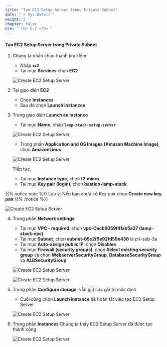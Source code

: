 ```yaml
---
title: "Tạo EC2 Setup Server trong Private Subnet"
date: "`r Sys.Date()`"
weight: 2
chapter: false
pre: " <b> 5.2 </b> "
---
```


#### Tạo EC2 Setup Server trong Private Subnet

1. Chúng ta nhấn chọn thanh tìm kiếm

   - Nhập **`ec2`**
   - Tại mục **Services** chọn **EC2**

   ![Create EC2 Setup Server](/images/5-SetupEc2ServerAndEFS/5.2-CreateEC2SetupServer/0001-createec2setupserver.png?featherlight=false&width=90pc)

2. Tại giao diện **EC2**

   - Chọn **Instances**
   - Sau đó chọn **Launch instances**

3. Trong giao diện **Launch an instance**

   - Tại mục **Name**, nhập **`lamp-stack-setup-server`**

   ![Create EC2 Setup Server](/images/5-SetupEc2ServerAndEFS/5.2-CreateEC2SetupServer/0002-createec2setupserver.png?featherlight=false&width=90pc)

   - Trong phần **Application and OS Images (Amazon Machine Image)**, chọn **AmazonLinux**

   ![Create EC2 Setup Server](/images/5-SetupEc2ServerAndEFS/5.2-CreateEC2SetupServer/0003-createec2setupserver.png?featherlight=false&width=90pc)

   Tiếp tục,

   - Tại mục **Instance type**, chọn **t2.micro**
   - Tại mục **Key pair (login)**, chọn **bastion-lamp-stack**

{{% notice note %}}
Lưu ý: Nếu bạn chưa có Key pair chọn **Create new key pair**
{{% /notice %}}

![Create EC2 Setup Server](/images/5-SetupEc2ServerAndEFS/5.1-CreateBastionHost/0005-createbastionhost.png?featherlight=false&width=90pc)

4. Trong phần **Network settings**

   - Tại mục **VPC - required**, chọn **vpc-Oacb9059f41ab5a37 (lamp-stack-vpc)**
   - Tại mục **Subnet**, chọn **subnet-05c2f5e92fd59e436** là pri-sub-3a
   - Tại mục **Auto-assign public IP**, chọn **Disablee**
   - Tại mục **Firewall (security groups)**, chọn **Select existing security group** và chọn **WebserverSecurityGroup**, **DatabaseSecurityGroup** và **ALBSecurityGroup**

   ![Create EC2 Setup Server](/images/5-SetupEc2ServerAndEFS/5.2-CreateEC2SetupServer/0005-createec2setupserver.png?featherlight=false&width=90pc)

   ![Create EC2 Setup Server](/images/5-SetupEc2ServerAndEFS/5.2-CreateEC2SetupServer/0006-createec2setupserver.png?featherlight=false&width=90pc)

5. Trong phần **Configure storage**, vẫn giữ các giá trị mặc định

   - Cuối cùng chọn **Launch instance** đê hoàn tất việc tạo EC2 Setup Server

   ![Create EC2 Setup Server](/images/5-SetupEc2ServerAndEFS/5.2-CreateEC2SetupServer/0007-createec2setupserver.png?featherlight=false&width=90pc)

6. Trong phần **Instances** Chúng ta thấy EC2 Setup Server đã được tạo thành công

   ![Create EC2 Setup Server](/images/5-SetupEc2ServerAndEFS/5.2-CreateEC2SetupServer/0009-createec2setupserver.png?featherlight=false&width=90pc)

